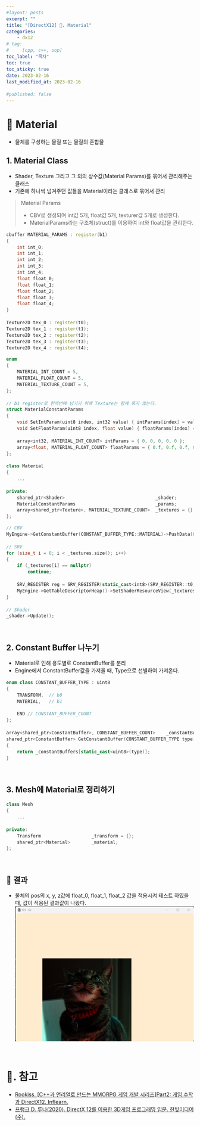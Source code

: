 ```yaml
---
#layout: posts
excerpt: ""
title: "[DirectX12] 📂. Material"
categories:
    - dx12
# tag:
#     [cpp, c++, oop]
toc_label: "목차"
toc: true
toc_sticky: true
date: 2023-02-16
last_modified_at: 2023-02-16

#published: false
---
```


# 🔷 Material
- 물체를 구성하는 물질 또는 물질의 혼합물  

## 1. Material Class
- Shader, Texture 그리고 그 외의 상수값(Material Params)를 묶어서 관리해주는 클래스  
- 기존에 하나씩 넘겨주던 값들을 Material이라는 클래스로 묶어서 관리  

> Material Params
> - CBV로 생성되며 int값 5개, float값 5개, texturer값 5개로 생성한다.  
> - MaterialParams라는 구조체(struct)를 이용하여 int와 float값을 관리한다.  

```cpp
cbuffer MATERIAL_PARAMS : register(b1)
{
    int int_0;
    int int_1;
    int int_2;
    int int_3;
    int int_4;
    float float_0;
    float float_1;
    float float_2;
    float float_3;
    float float_4;
}

Texture2D tex_0 : register(t0);
Texture2D tex_1 : register(t1);
Texture2D tex_2 : register(t2);
Texture2D tex_3 : register(t3);
Texture2D tex_4 : register(t4);
```

```cpp
enum
{
	MATERIAL_INT_COUNT = 5,
	MATERIAL_FLOAT_COUNT = 5,
	MATERIAL_TEXTURE_COUNT = 5,
};

// b1 register로 한꺼번에 넘기기 위해 Texture는 함께 묶지 않는다.
struct MaterialConstantParams
{
	void SetIntParam(uint8 index, int32 value) { intParams[index] = value; }
	void SetFloatParam(uint8 index, float value) { floatParams[index] = value; }

	array<int32, MATERIAL_INT_COUNT> intParams = { 0, 0, 0, 0, 0 };
	array<float, MATERIAL_FLOAT_COUNT> floatParams = { 0.f, 0.f, 0.f, 0.f, 0.f };
};

class Material
{
    ...

private:
	shared_ptr<Shader>									_shader;
	MaterialConstantParams								_params;
	array<shared_ptr<Texture>, MATERIAL_TEXTURE_COUNT>	_textures = {};
};
```

```cpp
// CBV
MyEngine->GetConstantBuffer(CONSTANT_BUFFER_TYPE::MATERIAL)->PushData(&_params, sizeof(_params));

// SRV
for (size_t i = 0; i < _textures.size(); i++)
{
    if (_textures[i] == nullptr)
        continue;

    SRV_REGISTER reg = SRV_REGISTER(static_cast<int8>(SRV_REGISTER::t0) + i);
    MyEngine->GetTableDescriptorHeap()->SetShaderResourceView(_textures[i]->GetCpuHandle(), reg);
}

// Shader
_shader->Update();
```

<br>

## 2. Constant Buffer 나누기
- Material로 인해 용도별로 ConstantBuffer를 분리  
- Engine에서 ConstantBuffer값을 가져올 때, Type으로 선별하여 가져온다.

```cpp
enum class CONSTANT_BUFFER_TYPE : uint8
{
	TRANSFORM,  // b0
	MATERIAL,   // b1

	END // CONSTANT_BUFFER_COUNT
};

array<shared_ptr<ConstantBuffer>, CONSTANT_BUFFER_COUNT>    _constantBuffers;
shared_ptr<ConstantBuffer> GetConstantBuffer(CONSTANT_BUFFER_TYPE type) 
{ 
    return _constantBuffers[static_cast<uint8>(type)]; 
}
```

<br>

## 3. Mesh에 Material로 정리하기

```cpp
class Mesh
{
    ...

private:
	Transform					_transform = {};
	shared_ptr<Material>		_material;
};
```

<br>

## 🔹 결과  
- 물체의 pos의 x, y, z값에 float_0, float_1, float_2 값을 적용시켜 테스트 하였을 때, 값이 적용된 결과값이 나왔다.
![image](../../assets/images/dx12_img/10_material/result.png)  
<br>

# 📑. 참고
* [Rookiss. [C++과 언리얼로 만드는 MMORPG 게임 개발 시리즈]Part2: 게임 수학과 DirectX12. Inflearn.](https://www.inflearn.com/course/%EC%96%B8%EB%A6%AC%EC%96%BC-3d-mmorpg-2/dashboard)
* [프랭크 D. 루나(2020). DirectX 12를 이용한 3D게임 프로그래밍 입문. 한빛미디어(주).](https://www.hanbit.co.kr/store/books/look.php?p_code=B5088646371)